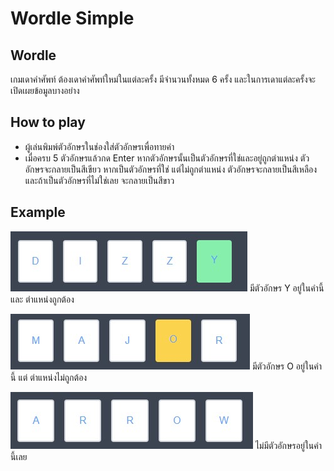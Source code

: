 # Wordle Simple

## Wordle

เกมเดาคำศัพท์ ต้องเดาคำศัพท์ใหม่ในแต่ละครั้ง มีจำนวนทั้งหมด 6 ครั้ง และในการเดาแต่ละครั้งจะเปิดเผยข้อมูลบางอย่าง

## How to play
- ผู้เล่นพิมพ์ตัวอักษรในช่องใส่ตัวอักษรเพื่อทายคำ
- เมื่อครบ 5 ตัวอักษรแล้วกด Enter หากตัวอักษรนั้นเป็นตัวอักษรที่ใช่และอยู่ถูกตำแหน่ง ตัวอักษรจะกลายเป็นสีเขียว หากเป็นตัวอักษรที่ใช่ แต่ไม่ถูกตำแหน่ง ตัวอักษรจะกลายเป็นสีเหลือง และถ้าเป็นตัวอักษรที่ไม่ใช่เลย จะกลายเป็นสีขาว

## Example
![correct](https://github.com/tuskingcup/wording/blob/main/src/assets/correct.jpg)
มีตัวอักษร Y อยู่ในคำนี้ และ ตำแหน่งถูกต้อง

![present](https://github.com/tuskingcup/wording/blob/main/src/assets/present.jpg)
มีตัวอักษร O อยู่ในคำนี้ แต่ ตำแหน่งไม่ถูกต้อง

![absent](https://github.com/tuskingcup/wording/blob/main/src/assets/absent.jpg)
ไม่มีตัวอักษรอยู่ในคำนี้เลย
